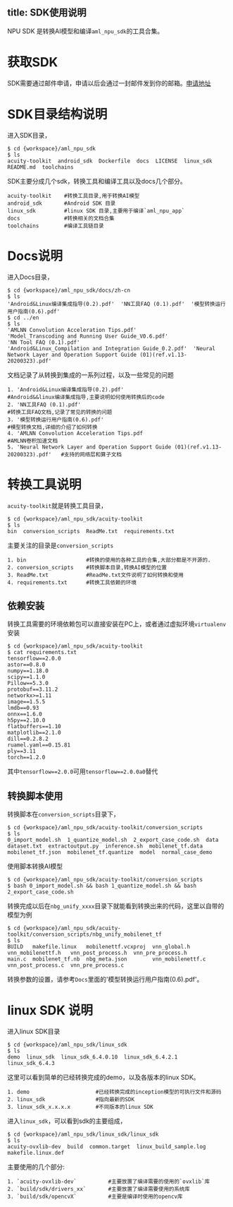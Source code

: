 title: SDK使用说明
---

NPU SDK 是转换AI模型和编译`aml_npu_sdk`的工具合集。

# 获取SDK

SDK需要通过邮件申请，申请以后会通过一封邮件发到你的邮箱。[申请地址](https://www.khadas.com/npu-toolkit-vim3)

# SDK目录结构说明

进入SDK目录，

```shell
$ cd {workspace}/aml_npu_sdk
$ ls
acuity-toolkit  android_sdk  Dockerfile  docs  LICENSE  linux_sdk  README.md  toolchains
```

SDK主要分成几个sdk，转换工具和编译工具以及docs几个部分。

```
acuity-toolkit    #转换工具目录,用于转换AI模型
android_sdk       #Android SDK 目录
linux_sdk         #linux SDK 目录,主要用于编译`aml_npu_app`
docs              #转换相关的文档合集
toolchains        #编译工具链目录
```

# Docs说明

进入Docs目录，

```shell
$ cd {workspace}/aml_npu_sdk/docs/zh-cn
$ ls
'Android&Linux编译集成指导(0.2).pdf'  'NN工具FAQ (0.1).pdf'  '模型转换运行用户指南(0.6).pdf'
$ cd ../en
$ ls
'AMLNN Convolution Acceleration Tips.pdf'                  'Model_Transcoding and Running User Guide_V0.6.pdf'                              'NN Tool FAQ (0.1).pdf'
'Android&Linux_Compilation and Integration Guide_0.2.pdf'  'Neural Network Layer and Operation Support Guide (01)(ref.v1.13-20200323).pdf'
```

文档记录了从转换到集成的一系列过程，以及一些常见的问题


```
1. 'Android&Linux编译集成指导(0.2).pdf'                                              #Android&&linux编译集成指导,主要说明如何使用转换后的code
2. 'NN工具FAQ (0.1).pdf'                                                             #转换工具FAQ文档,记录了常见的转换的问题
3. '模型转换运行用户指南(0.6).pdf'                                                   #模型转换文档,详细的介绍了如何转换
4. 'AMLNN Convolution Acceleration Tips.pdf                                          #AMLNN卷积加速文档
5. 'Neural Network Layer and Operation Support Guide (01)(ref.v1.13-20200323).pdf'   #支持的网络层和算子文档
```

# 转换工具说明

`acuity-toolkit`就是转换工具目录，

```shell
$ cd {workspace}/aml_npu_sdk/acuity-toolkit
$ ls
bin  conversion_scripts  ReadMe.txt  requirements.txt
```

主要关注的目录是`conversion_scripts`

```
1. bin                   #转换的使用的各种工具的合集,大部分都是不开源的.
2. conversion_scripts    #转换脚本目录,转换AI模型的位置
3. ReadMe.txt            #ReadMe.txt文件说明了如何转换和使用
4. requirements.txt      #转换工具依赖的环境
```

## 依赖安装

转换工具需要的环境依赖包可以直接安装在PC上，或者通过虚拟环境`virtualenv`安装

```shell
$ cd {workspace}/aml_npu_sdk/acuity-toolkit
$ cat requirements.txt
tensorflow==2.0.0
astor==0.8.0
numpy==1.18.0
scipy==1.1.0
Pillow==5.3.0
protobuf==3.11.2
networkx>=1.11
image==1.5.5
lmdb==0.93
onnx==1.6.0
h5py==2.10.0
flatbuffers==1.10
matplotlib==2.1.0
dill==0.2.8.2
ruamel.yaml==0.15.81
ply==3.11
torch==1.2.0
```

其中`tensorflow==2.0.0`可用`tensorflow==2.0.0a0`替代


## 转换脚本使用

转换脚本在`conversion_scripts`目录下，

```shell
$ cd {workspace}/aml_npu_sdk/acuity-toolkit/conversion_scripts
$ ls
0_import_model.sh  1_quantize_model.sh  2_export_case_code.sh  data  dataset.txt  extractoutput.py  inference.sh  mobilenet_tf.data  mobilenet_tf.json  mobilenet_tf.quantize  model  normal_case_demo
```

使用脚本转换AI模型

```shell
$ cd {workspace}/aml_npu_sdk/acuity-toolkit/conversion_scripts
$ bash 0_import_model.sh && bash 1_quantize_model.sh && bash 2_export_case_code.sh 
```

转换完成以后在`nbg_unify_xxxx`目录下就能看到转换出来的代码，这里以自带的模型为例

```shell
$ cd {workspace}/aml_npu_sdk/acuity-toolkit/conversion_scripts/nbg_unify_mobilenet_tf
$ ls
BUILD   makefile.linux   mobilenettf.vcxproj  vnn_global.h       vnn_mobilenettf.h   vnn_post_process.h  vnn_pre_process.h
main.c  mobilenet_tf.nb  nbg_meta.json        vnn_mobilenettf.c  vnn_post_process.c  vnn_pre_process.c
```

转换参数的设置，请参考`Docs`里面的'模型转换运行用户指南(0.6).pdf'。

# linux SDK 说明

进入linux SDK目录

```shell
$ cd {workspace}/aml_npu_sdk/linux_sdk
$ ls
demo  linux_sdk  linux_sdk_6.4.0.10  linux_sdk_6.4.2.1  linux_sdk_6.4.3
```

这里可以看到简单的已经转换完成的demo，以及各版本的linux SDK。

```
1. demo                     #已经转换完成的inception模型的可执行文件和源码
2. linux_sdk                #指向最新的SDK
3. linux_sdk_x.x.x.x        #不同版本的linux SDK
```


进入`linux_sdk`，可以看到sdk的主要组成，

```shell
$ cd {workspace}/aml_npu_sdk/linux_sdk/linux_sdk
$ ls 
acuity-ovxlib-dev  build  common.target  linux_build_sample.log  makefile.linux.def
```

主要使用的几个部分:

```
1. `acuity-ovxlib-dev`          #主要放置了编译需要的使用的`ovxlib`库
2. `build/sdk/drivers_xx`       #主要放置了编译需要使用的系统库
3. `build/sdk/opencvX`          #主要是编译时使用的opencv库
```










